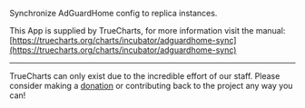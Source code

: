 Synchronize AdGuardHome config to replica instances.

This App is supplied by TrueCharts, for more information visit the manual: [https://truecharts.org/charts/incubator/adguardhome-sync](https://truecharts.org/charts/incubator/adguardhome-sync)

---

TrueCharts can only exist due to the incredible effort of our staff.
Please consider making a [donation](https://truecharts.org/sponsor) or contributing back to the project any way you can!
